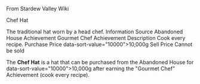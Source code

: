 From Stardew Valley Wiki

Chef Hat

The traditional hat worn by a head chef. Information Source Abandoned House Achievement Gourmet Chef Achievement Description Cook every recipe. Purchase Price data-sort-value="10000"&gt;10,000g Sell Price Cannot be sold

The **Chef Hat** is a hat that can be purchased from the Abandoned House for data-sort-value="10000"&gt;10,000g after earning the "Gourmet Chef" Achievement (cook every recipe).